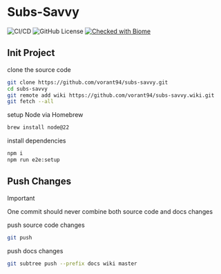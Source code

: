 # Subs-Savvy

![CI/CD](https://github.com/vorant94/subs-savvy/actions/workflows/ci-cd.yml/badge.svg)
![GitHub License](https://img.shields.io/github/license/vorant94/subs-savvy)
[![Checked with Biome](https://img.shields.io/badge/Checked_with-Biome-60a5fa?style=flat&logo=biome)](https://biomejs.dev)

## Init Project

clone the source code

```bash
git clone https://github.com/vorant94/subs-savvy.git
cd subs-savvy
git remote add wiki https://github.com/vorant94/subs-savvy.wiki.git
git fetch --all
```

setup Node via Homebrew

```bash
brew install node@22
```

install dependencies

```bash
npm i
npm run e2e:setup
```

## Push Changes

> [!IMPORTANT]
> One commit should never combine both source code and docs changes

push source code changes

```bash
git push
```

push docs changes

```bash
git subtree push --prefix docs wiki master
```
